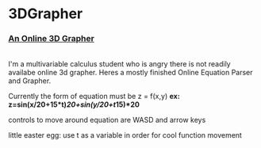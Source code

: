 # 3DGrapher
<h3><u>An Online 3D Grapher</u></h3></br>
I'm a multivariable calculus student who is angry there is not readily availabe online 3d grapher.
Heres a mostly finished Online Equation Parser and Grapher.

Currently the form of equation must be z = f(x,y)
<b>ex: z=sin(x/20+15*t)*20+sin(y/20+t*15)*20</b>

controls to move around equation are WASD and arrow keys


little easter egg: use t as a variable in order for cool function movement
